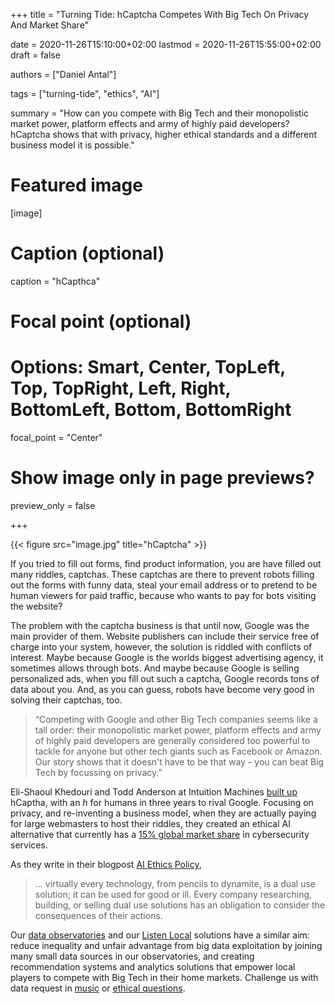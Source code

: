 +++
title = "Turning Tide: hCaptcha Competes With Big Tech On Privacy And Market Share"

date = 2020-11-26T15:10:00+02:00
lastmod = 2020-11-26T15:55:00+02:00
draft = false

authors = ["Daniel Antal"]

tags = ["turning-tide", "ethics", "AI"]

summary = "How can you compete with Big Tech and their monopolistic market power, platform effects and army of highly paid developers? hCaptcha shows that with privacy, higher ethical standards and a different business model it is possible."


# Featured image
[image]
  # Caption (optional)
  caption = "hCapthca"

  # Focal point (optional)
  # Options: Smart, Center, TopLeft, Top, TopRight, Left, Right, BottomLeft, Bottom, BottomRight
  focal_point = "Center"

  # Show image only in page previews?
  preview_only = false

+++

{{< figure src="image.jpg" title="hCaptcha" >}}

If you tried to fill out forms, find product information, you are have filled out many riddles, captchas.  These captchas are there to prevent robots filling out the forms with funny data, steal your email address or to pretend to be human viewers for paid traffic, because who wants to pay for bots visiting the website?

The problem with the captcha business is that until now, Google was the main provider of them. Website publishers can include their service free of charge into your system, however, the solution is riddled with conflicts of interest. Maybe because Google is the worlds biggest advertising agency, it sometimes allows through bots.  And maybe because Google is selling personalized ads, when you fill out such a captcha, Google records tons of data about you. And, as you can guess, robots have become very good in solving their captchas, too.

>“Competing with Google and other Big Tech companies seems like a tall order: their monopolistic market power, platform effects and army of highly paid developers are generally considered too powerful to tackle for anyone but other tech giants such as Facebook or Amazon. Our story shows that it doesn't have to be that way - you can beat Big Tech by focussing on privacy.”

Eli-Shaoul Khedouri and Todd Anderson at Intuition Machines [built up](https://www.fastcompany.com/90377406/suspicious-of-googles-recaptcha-heres-a-popular-alternative) hCaptha, with an *h* for humans in three years to rival Google. Focusing on privacy, and re-inventing a business model, when they are actually paying for large webmasters to host their riddles, they created an ethical AI alternative that currently has a [15% global market share](https://www.hcaptcha.com/post/hcaptcha-now-the-largest-independent-captcha-service) in cybersecurity services. 

As they write in their blogpost [AI Ethics Policy](https://www.hcaptcha.com/ai-ethics),

>... virtually every technology, from pencils to dynamite, is a dual use solution; it can be used for good or ill. Every company researching, building, or selling dual use solutions has an obligation to consider the consequences of their actions.

Our [data observatories](https://dataobservatory.eu/) and our [Listen Local](https://dataandlyrics.com/tag/listen-local/) solutions have a similar aim: reduce inequality and unfair advantage from big data exploitation by joining many small data sources in our observatories, and creating recommendation systems and analytics solutions that empower local players to compete with Big Tech in their home markets. Challenge us with data request in [music](https://music.dataobservatory.eu/) or [ethical questions](https://music.dataobservatory.eu/#contact).  